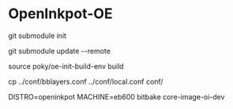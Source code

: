 OpenInkpot-OE
=============
git submodule init

git submodule update --remote

source poky/oe-init-build-env build

cp ../conf/bblayers.conf ../conf/local.conf conf/

DISTRO=openinkpot MACHINE=eb600 bitbake core-image-oi-dev
